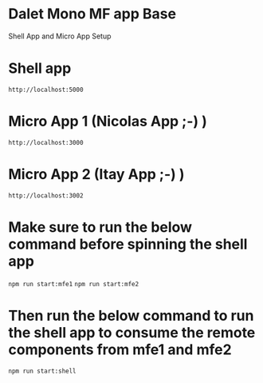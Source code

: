 # Dalet Mono MF app Base

Shell App and Micro App Setup 

# Shell app

`http://localhost:5000`

# Micro App 1 (Nicolas App ;-) )  

`http://localhost:3000`

# Micro App 2 (Itay App ;-) ) 


`http://localhost:3002`


# Make sure to run the below command before spinning the shell app 

`npm run start:mfe1`
`npm run start:mfe2`

# Then run the below command to run the shell app to consume the remote components from mfe1 and mfe2

`npm run start:shell`
